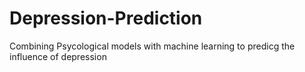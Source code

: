 # Depression-Prediction
Combining Psycological models with machine learning to predicg the influence of depression 

